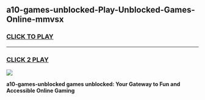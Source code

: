 
## a10-games-unblocked-Play-Unblocked-Games-Online-mmvsx
<h3>
<a href="https://premium76.site?title=a10-games-unblocked&ref=24A">CLICK TO PLAY</a></h3>
<hr>

<h3>
<a href="https://premium76.site?title=a10-games-unblocked&ref=24A">CLICK 2 PLAY</a>
  
</h3>

<a href="https://premium76.site?title=a10-games-unblocked&ref=24A"><img src="https://clearcache.store/games.png"></a>


**a10-games-unblocked games unblocked: Your Gateway to Fun and Accessible Online Gaming**
